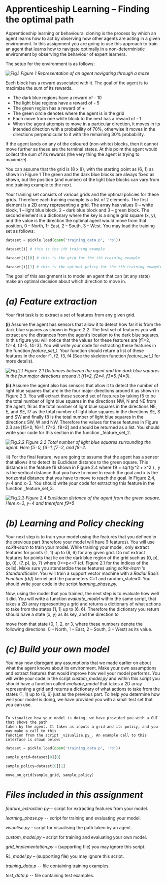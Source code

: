# Apprenticeship Learning – Finding the optimal path

Apprenticeship learning or behavioural cloning is the process by which an agent learns how
to act by observing how other agents are acting in a given environment. In this assignment
you are going to use this approach to train an agent that learns how to navigate optimally in
a non-deterministic environment by observing the behaviour of expert learners.

The setup for the environment is as follows:

![Fig.1](Figures/Maze.png)
*Figure 1 Representation of an agent navigating through a maze*

Each block has a reward associated with it. The goal of the agent is to maximize the sum of
its rewards.


* The dark blue regions have a reward of - 10
* The light blue regions have a reward of - 5
* The green region has a reward of +
* The green circle denotes where the agent is in the grid
* Each move from one white block to the next has a reward of - 1
* When the agent attempts to move in a particular direction, it moves in its intended
direction with a probability of 70%, otherwise it moves in the directions
perpendicular to it with the remaining 30% probability.

If the agent lands on any of the coloured (non-white) blocks, then it cannot move further as
these are the terminal states. At this point the agent would collect the sum of its rewards
(the very thing the agent is trying to maximize).


You can assume that the grid is (8 x 8), with the starting point as (6, 1) as shown in Figure
1 The green and the dark blue blocks are always fixed as shown, but the position (and
number) of the light blue blocks can vary from one training example to the next.

Your training set consists of various grids and the optimal policies for these grids. Therefore
each training example is a list of 2 elements. The first element is a 2D array representing a
grid. The array has values 0 – white block, 1 – light blue block, 2 – dark blue block and 3 –
green block. The second element is a dictionary where the key is a single grid square (x, y),
and the value is the direction the optimal agent would move from that position, 0 – North, 1- East, 2 – South, 3 – West. You may load the training set as follows:
``` python
dataset = pickle.load(open('training_data.p', 'rb'))

dataset[i] # this is the ith training example

dataset[i][0] # this is the grid for the ith training example

dataset[i][1] # this is the optimal policy for the ith training example
```

The goal of this assignment is to model an agent that can (at any state) make an optimal
decision about which direction to move in.

# _(a) Feature extraction_

Your first task is to extract a set of features from any given grid.

**(i)** Assume the agent has sensors that allow it to detect how far it is from the dark blue
squares as shown in Figure 2.2. The first set of features you will extract are the distances
from the agent’s location to the dark blue squares. In this figure you will notice that the
values for these features are [f1=2, f2=4, f3=5, f4=3]. You will write your code for extracting
these features in the function _feature_set_1._ Your function should return a list of these
features in the order f1, f2, f3, f4 (See the skeleton function _feature_set_1_ for more details).

![Fig.2.1](Figures/f1.png)
*Figure 2.1 Distances between the agent and the dark blue squares in the four major
directions around it (f1=2, f2=4, f3=5, f4=3).*

**(ii)** Assume the agent also has sensors that allow it to detect the number of light blue squares
that are in the four major directions around it as shown in Figure 2.3. You will extract these
second set of features by taking f5 to be the total number of light blue squares in the
directions NW, N and NE from the agent, f6 as the total number of light blue squares in the
directions NE, E, and SE, f7 as the total number of light blue squares in the directions SE, S
and SW and finally f8 is the total number of light blue squares in the directions SW, W and
NW. Therefore the values for these features in Figure 2.3 are [f5=0, f6=1, f7=2, f8=2] and
should be returned as a list. You should write your code for this section in the function
_feature_set_2.

![Fig.2.2](Figures/f2.png)
*Figure 2.2 Total number of light blue squares surrounding the agent. Here f5=0, f6=1, f7=2,
and f8=2.*

iii) For the final feature, we are going to assume that the agent has a sensor that allows it to
detect its Euclidean distance to the green square. This distance is the feature f9 shown in
Figure 2.4 where f9 = sqrt(y^2 + x^2 ) , y is the vertical distance that you have to move to reach
the goal and x is the horizontal distance that you have to move to reach the goal. In Figure
2.4, y=4 and x=3. You should write your code for extracting this feature in the function
_feature_set_3.

![Fig.2.3](Figures/f3.png)
*Figure 2.4 Euclidean distance of the agent from the green square. Here x=3, y=4 and
therefore f9=5*

# _(b) Learning and Policy checking_

Your next step is to train your model using the features that you defined in the previous part
(therefore your model will have 9 features). You will use _scikit-learn_ to train your model.
While training your model, only extract features for points (1, 1) up to (6, 6) for any given
grid. Do not extract features for points that lie on the dark blue region of the grid such as (0,
p), (p, 0), (7, p), (p, 7) where 0<=p<=7 (cf. Figure 2.1 for the indices of the cells). Make sure
you standardize these features using _scikit-learn_ ’s _StandardScaler_. You will train a support
vector machine with a _Radial Basis Function (rbf)_ kernel and the parameters C=1 and
random_state=0. You should write your code in the script _learning_phase.py._

Now, using the model that you trained, the next step is to evaluate how well it did. You will
write a function _evaluate_model_ within the same script, that takes a 2D array representing a
grid and returns a dictionary of what actions to take from the states (1, 1) up to (6, 6).
Therefore the dictionary you return should have a state (x, y) as its key, and the direction to


move from that state (0, 1, 2, or 3, where these numbers denote the following directions: 0 –
North, 1 – East, 2 – South, 3 – West) as its value.

# _(c) Build your own model_

You may now disregard any assumptions that we made earlier on about what the agent
knows about its environment. Make your own assumptions and extract features that would
improve how well your model performs. You will write your code in the script
_custom_model.py_ and within this script you should have a function called _evaluate_model_
that takes a 2D array representing a grid and returns a dictionary of what actions to take
from the states (1, 1) up to (6, 6) just as the previous part. To help you determine how well
your model is doing, we have provided you with a small test set that you can use.


```Note

To visualize how your model is doing, we have provided you with a GUI that shows the path
taken by the agent. It takes as inputs a grid and its policy, and you may make a call to this
function from the script _visualise.py_. An example call to this interface is shown below:
```
``` python
dataset = pickle.load(open('training_data.p', 'rb'))

sample_grid=dataset[0][0]

sample_policy=dataset[0][1]

move_on_grid(sample_grid, sample_policy)
```

# _Files included in this assignment_

*_feature_extraction.py_*-- script for extracting features from your model.

*_learning_phase.py_* -- script for training and evaluating your model.

*_visualise.py_* – script for visualising the path taken by an agent.

*_custom_model.py_* – script for training and evaluating your own model.

*_grid_implementation.py_* – (supporting file) you may ignore this script.

*_RL_model.py_* – (supporting file) you may ignore this script.

*_training_data.p_* -- file containing training examples.

*_test_data.p_* -- file containing test examples.


